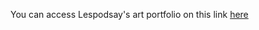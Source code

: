 You can access Lespodsay's art portfolio on this link [here](https://nmekks.github.io/lespodsay-portfolio/#/)
